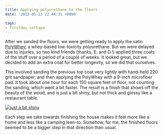 ```yaml
---
title: Applying polyurethane to the floors
date: '2013-05-13 22:44:31 +0000'

tags:
- firstday cottage
---
```


After we sanded the floors, we were getting ready to apply the satin
[PolyWhey](https://vermontnaturalcoatings.com/product/polywhey-floor-finish/),
a whey-based low-toxicity polyurethane.  But we were delayed due to
injuries, so two kind friends (thanks, E. and D.!) applied three coats
of the stuff over a period of a couple of weeks.  It looked great, but
we decided to add an extra coat for better longevity, so we did that
ourselves.
<!--more-->

This involved sanding the previous top coat very lightly
with hand-held 220 grit sandpaper, and then applying the PolyWhey with
a 9-inch microfiber pad. It took about one hour for each 150 square
feet of floor, not counting the sanding, which went a bit faster.  The
result is a finish that shows off the beauty of the wood, and is
just a bit shiny,
but not thick and glossy like a restaurant table.

[![just a bit shiny](/gallery/firstday-cottage/IMG_20130513_113750_hu_10f42570f1711c8a.jpg)](/gallery/firstday-cottage/IMG_20130513_113750.jpg)

Each step we take towards finishing the house makes it feel more like
a home and less like a camping lean-to.  Somehow, for me, the finished
floors seemed to be a bigger step in that direction than usual.
